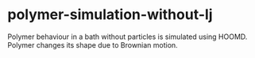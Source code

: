 # polymer-simulation-without-lj
Polymer behaviour in a bath without particles is simulated using HOOMD. Polymer changes its shape due to Brownian motion.
